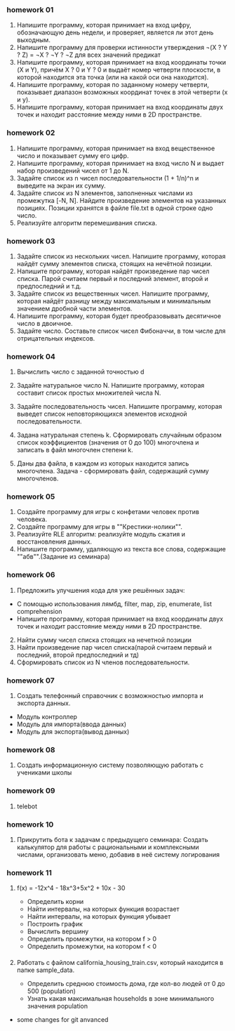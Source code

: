 ### homework 01
1. Напишите программу, которая принимает на вход цифру, обозначающую день недели,
 и проверяет, является ли этот день выходным.
2. Напишите программу для проверки истинности утверждения 
  ¬(X ? Y ? Z) = ¬X ? ¬Y ? ¬Z для всех значений предикат
3. Напишите программу, которая принимает на вход координаты точки (X и Y),
  причём X ? 0 и Y ? 0 и выдаёт номер четверти плоскости, в которой находится эта точка
 (или на какой оси она находится).
4. Напишите программу, которая по заданному номеру четверти,
 показывает диапазон возможных координат точек в этой четверти (x и y).
5. Напишите программу, которая принимает на вход координаты двух точек
 и находит расстояние между ними в 2D пространстве.

### homework 02
1. Напишите программу, которая принимает на вход вещественное число и показывает сумму его цифр.
2. Напишите программу, которая принимает на вход число N и выдает набор произведений чисел от 1 до N.
3. Задайте список из n чисел последовательности (1 + 1/n)^n и выведите на экран их сумму.
4. Задайте список из N элементов, заполненных числами из промежутка [-N, N].
 Найдите произведение элементов на указанных позициях. 
 Позиции хранятся в файле file.txt в одной строке одно число.
5. Реализуйте алгоритм перемешивания списка.

### homework 03
1. Задайте список из нескольких чисел. Напишите программу, которая найдёт сумму элементов списка, стоящих на нечётной позиции.
2. Напишите программу, которая найдёт произведение пар чисел списка.
  Парой считаем первый и последний элемент, второй и предпоследний и т.д.
3. Задайте список из вещественных чисел.
  Напишите программу, которая найдёт разницу между максимальным и минимальным значением дробной части элементов.
4. Напишите программу, которая будет преобразовывать десятичное число в двоичное.
5. Задайте число. Составьте список чисел Фибоначчи, в том числе для отрицательных индексов.

### homework 04
1. Вычислить число c заданной точностью d
2. Задайте натуральное число N. Напишите программу, которая составит список простых множителей числа N.
3. Задайте последовательность чисел. Напишите программу, которая выведет список неповторяющихся элементов исходной последовательности.

4. Задана натуральная степень k. Сформировать случайным образом список коэффициентов (значения от 0 до 100) 
многочлена и записать в файл многочлен степени k.
5. Даны два файла, в каждом из которых находится запись многочлена.
 Задача - сформировать файл, содержащий сумму многочленов.

### homework 05
1. Создайте программу для игры с конфетами человек против человека.
2. Создайте программу для игры в ""Крестики-нолики"".
3. Реализуйте RLE алгоритм: реализуйте модуль сжатия и восстановления данных.
4. Напишите программу, удаляющую из текста все слова, содержащие ""абв"".(Задание из семинара)

### homework 06
1. Предложить улучшения кода для уже решённых задач:
  - С помощью использования лямбд, filter, map, zip, enumerate, list comprehension
  - Напишите программу, которая принимает на вход координаты двух точек и находит расстояние между ними в 2D пространстве.
2. Найти сумму чисел списка стоящих на нечетной позиции
3. Найти произведение пар чисел списка(парой считаем первый и последний, второй предпоследний и тд)
4. Сформировать список из N членов последовательности.


### homework 07
1. Создать телефонный справочник с возможностью импорта и экспорта данных.
  - Модуль контроллер
  - Модуль для импорта(ввода данных)
  - Модуль для экспорта(вывод данных)

### homework 08
1. Создать информационную систему позволяющую работать с учениками школы

### homework 09

1. telebot

### homework 10
1. Прикрутить бота к задачам с предыдущего семинара:
Создать калькулятор для работы с рациональными и комплексными числами, организовать меню, добавив в неё систему логирования

### homework 11

1. f(x) = -12x^4 - 18x^3+5x^2 + 10x - 30

    - Определить корни
    - Найти интервалы, на которых функция возрастает
    - Найти интервалы, на которых функция убывает
    - Построить график
    - Вычислить вершину
    - Определить промежутки, на котором f > 0
    - Определить промежутки, на котором f < 0 
####

2. Работать с файлом california_housing_train.csv, который находится в папке sample_data. 

   - Определить среднюю стоимость дома, где кол-во людей от 0 до 500 (population)
    - Узнать какая максимальная households в зоне минимального значения population

- some changes for git anvanced